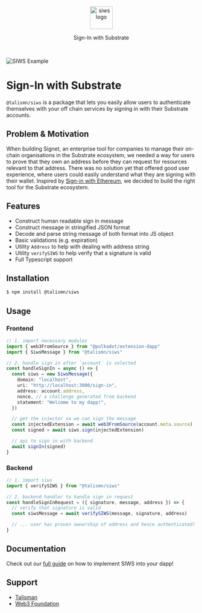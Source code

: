 <br/>

<p align="center">
  <a href="https://siws.xyz">
      <picture>
        <source media="(prefers-color-scheme: dark)" srcset="https://github.com/TalismanSociety/siws/blob/main/assets/Logo-dark.svg">
        <img alt="siws logo" src="https://github.com/TalismanSociety/siws/blob/main/assets/Logo-light.svg" width="auto" height="60">
      </picture>
</a>
</p>
<p align="center">
  Sign-In with Substrate
<p>

<br>

![SIWS Example](https://github.com/TalismanSociety/siws/blob/main/assets/siws-example.png?raw=true "SIWS Example")

# Sign-In with Substrate

`@talismn/siws` is a package that lets you easily allow users to authenticate themselves with your off chain services by signing in with their Substrate accounts.

## Problem & Motivation

When building Signet, an enterprise tool for companies to manage their on-chain organisations in the Substrate ecosystem, we needed a way for users to prove that they own an address before they can request for resources relevant to that address. There was no solution yet that offered good user experience, where users could easily understand what they are signing with their wallet. Inspired by [Sign-in with Ethereum](https://github.com/spruceid/siwe), we decided to build the right tool for the Substrate ecosystem.

## Features

- Construct human readable sign in message
- Construct message in stringified JSON format
- Decode and parse string message of both format into JS object
- Basic validations (e.g. expiration)
- Utility `Address` to help with dealing with address string
- Utility `verifySIWS` to help verify that a signature is valid
- Full Typescript support

## Installation

```bash
$ npm install @talismn/siws
```

## Usage

### Frontend

```typescript
// 1. import necessary modules
import { web3FromSource } from "@polkadot/extension-dapp"
import { SiwsMessage } from "@talismn/siws"

// 2. handle sign in after `account` is selected
const handleSignIn = async () => {
  const siws = new SiwsMessage({
    domain: "localhost",
    uri: "http://localhost:3000/sign-in",
    address: account.address,
    nonce, // a challenge generated from backend
    statement: "Welcome to my dapp!",
  })

  // get the injector so we can sign the message
  const injectedExtension = await web3FromSource(account.meta.source)
  const signed = await siws.sign(injectedExtension)

  // api to sign in with backend
  await signIn(signed)
}
```

### Backend

```typescript
// 1. import siws
import { verifySIWS } from "@talismn/siws"

// 2. backend handler to handle sign in request
const handleSignInRequest = ({ signature, message, address }) => {
  // verify that signature is valid
  const siwsMessage = await verifySIWS(message, signature, address)

  // ... user has proven ownership of address and hence authenticated!
}
```

## Documentation

Check out our [full guide](https://docs.siws.xyz/) on how to implement SIWS into your dapp!

## Support

- [Talisman](https://talisman.xyz)
- [Web3 Foundation](https://grants.web3.foundation/)
